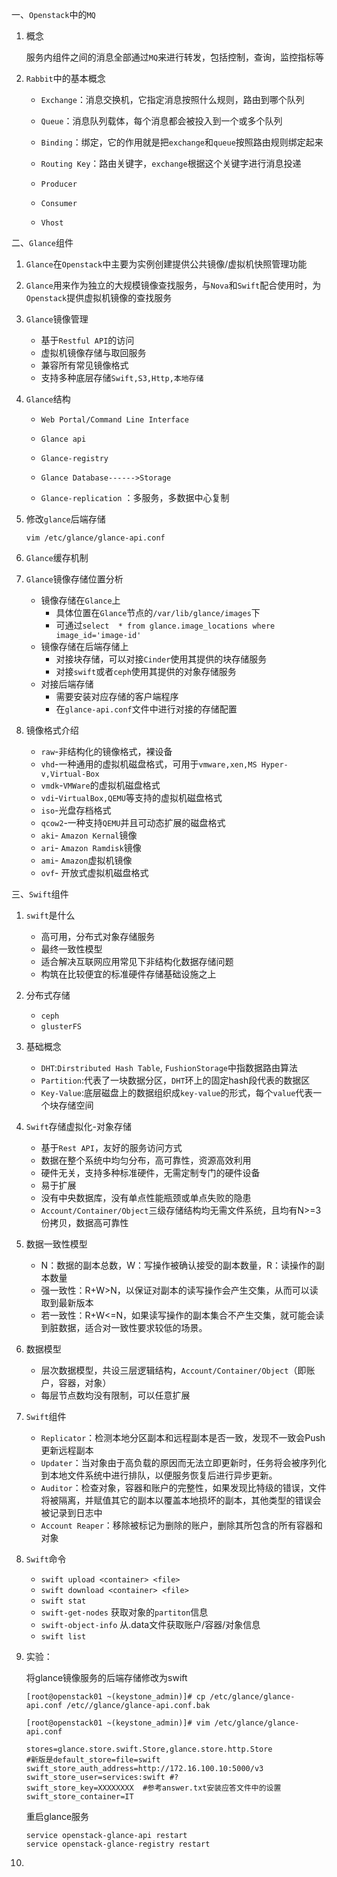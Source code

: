 一、`Openstack`中的`MQ`

1. 概念

   服务内组件之间的消息全部通过`MQ`来进行转发，包括控制，查询，监控指标等

2. `Rabbit`中的基本概念

   - `Exchange`：消息交换机，它指定消息按照什么规则，路由到哪个队列

   - `Queue`：消息队列载体，每个消息都会被投入到一个或多个队列

   - `Binding`：绑定，它的作用就是把`exchange`和`queue`按照路由规则绑定起来

   - `Routing Key`：路由关键字，`exchange`根据这个关键字进行消息投递

   - `Producer`
   - `Consumer`
   - `Vhost`

二、`Glance`组件

1. `Glance`在`Openstack`中主要为实例创建提供公共镜像/虚拟机快照管理功能

2. `Glance`用来作为独立的大规模镜像查找服务，与`Nova`和`Swift`配合使用时，为`Openstack`提供虚拟机镜像的查找服务

3. `Glance`镜像管理

   - 基于`Restful API`的访问
   - 虚拟机镜像存储与取回服务
   - 兼容所有常见镜像格式
   - 支持多种底层存储`Swift,S3,Http,本地存储`

4. `Glance`结构

   - `Web Portal/Command Line Interface`

   - `Glance api`
   - `Glance-registry`
   - `Glance Database------>Storage`
   - `Glance-replication` ：多服务，多数据中心复制

5. 修改`glance`后端存储

   `vim /etc/glance/glance-api.conf`

6. `Glance`缓存机制

7. `Glance`镜像存储位置分析

   - 镜像存储在`Glance`上
     - 具体位置在`Glance`节点的`/var/lib/glance/images`下
     - 可通过`select  * from glance.image_locations where image_id='image-id'`
   - 镜像存储在后端存储上
     - 对接块存储，可以对接`Cinder`使用其提供的块存储服务
     - 对接`swift`或者`ceph`使用其提供的对象存储服务
   - 对接后端存储
     - 需要安装对应存储的客户端程序
     - 在`glance-api.conf`文件中进行对接的存储配置

8. 镜像格式介绍

   - `raw`-非结构化的镜像格式，裸设备
   - `vhd`-一种通用的虚拟机磁盘格式，可用于`vmware,xen,MS Hyper-v,Virtual-Box`
   - `vmdk`-`VMWare`的虚拟机磁盘格式
   - `vdi`-`VirtualBox,QEMU`等支持的虚拟机磁盘格式
   - `iso`-光盘存档格式
   - `qcow2`-一种支持`QEMU`并且可动态扩展的磁盘格式
   - `aki`- `Amazon Kernal`镜像
   - `ari`- `Amazon Ramdisk`镜像
   - `ami`- `Amazon`虚拟机镜像
   - `ovf`- 开放式虚拟机磁盘格式

三、`Swift`组件

1. `swift`是什么
   - 高可用，分布式对象存储服务
   - 最终一致性模型
   - 适合解决互联网应用常见下非结构化数据存储问题
   - 构筑在比较便宜的标准硬件存储基础设施之上
   
2. 分布式存储
   - `ceph`
   - `glusterFS`
   
3. 基础概念

   - `DHT`:`Dirstributed Hash Table`, `FushionStorage`中指数据路由算法
   - `Partition`:代表了一块数据分区，`DHT`环上的固定hash段代表的数据区
   - `Key-Value`:底层磁盘上的数据组织成`key-value`的形式，每个`value`代表一个块存储空间

4. `Swift`存储虚拟化-对象存储

   - 基于`Rest API`，友好的服务访问方式
   - 数据在整个系统中均匀分布，高可靠性，资源高效利用
   - 硬件无关，支持多种标准硬件，无需定制专门的硬件设备
   - 易于扩展
   - 没有中央数据库，没有单点性能瓶颈或单点失败的隐患
   - `Account/Container/Object`三级存储结构均无需文件系统，且均有N>=3份拷贝，数据高可靠性

5. 数据一致性模型

   - N：数据的副本总数，W：写操作被确认接受的副本数量，R：读操作的副本数量
   - 强一致性：R+W>N，以保证对副本的读写操作会产生交集，从而可以读取到最新版本
   - 若一致性：R+W<=N，如果读写操作的副本集合不产生交集，就可能会读到脏数据，适合对一致性要求较低的场景。

6. 数据模型

   - 层次数据模型，共设三层逻辑结构，`Account/Container/Object`（即账户，容器，对象）
   - 每层节点数均没有限制，可以任意扩展

7. `Swift`组件

   - `Replicator`：检测本地分区副本和远程副本是否一致，发现不一致会Push更新远程副本
   - `Updater`：当对象由于高负载的原因而无法立即更新时，任务将会被序列化到本地文件系统中进行排队，以便服务恢复后进行异步更新。
   - `Auditor`：检查对象，容器和账户的完整性，如果发现比特级的错误，文件将被隔离，并赋值其它的副本以覆盖本地损坏的副本，其他类型的错误会被记录到日志中
   - `Account Reaper`：移除被标记为删除的账户，删除其所包含的所有容器和对象

8. `Swift`命令

   - `swift upload <container> <file>`
   - `swift download <container> <file>`
   - `swift stat`
   - `swift-get-nodes` 获取对象的`partiton`信息
   - `swift-object-info`  从.data文件获取账户/容器/对象信息
   - `swift list`

9. 实验：

   将glance镜像服务的后端存储修改为swift

   `[root@openstack01 ~(keystone_admin)]# cp /etc/glance/glance-api.conf /etc//glance/glance-api.conf.bak`

   `[root@openstack01 ~(keystone_admin)]# vim /etc/glance/glance-api.conf`

   ```shell
   stores=glance.store.swift.Store,glance.store.http.Store
   #新版是default_store=file=swift
   swift_store_auth_address=http://172.16.100.10:5000/v3
   swift_store_user=services:swift #?
   swift_store_key=XXXXXXXX  #参考answer.txt安装应答文件中的设置
   swift_store_container=IT
   ```

   重启glance服务

   ```shell
   service openstack-glance-api restart
   service openstack-glance-registry restart
   ```

10. 